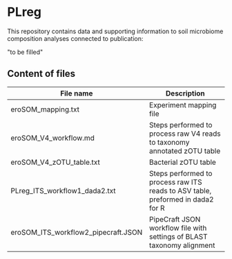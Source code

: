 # PLreg

This repository contains data and supporting information to soil microbiome composition analyses connected to publication:

"to be filled"


## Content of files
| File name | Description |
| ----------- | ----------- |
| eroSOM_mapping.txt | Experiment mapping file
| eroSOM_V4_workflow.md | Steps performed to process raw V4 reads to taxonomy annotated zOTU table |
| eroSOM_V4_zOTU_table.txt | Bacterial zOTU table | 
| PLreg_ITS_workflow1_dada2.txt | Steps performed to process raw ITS reads to ASV table, preformed in dada2 for R | 
| eroSOM_ITS_workflow2_pipecraft.JSON | PipeCraft JSON workflow file with settings of BLAST taxonomy alignment | 
